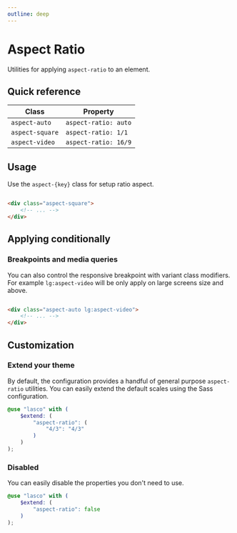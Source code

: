 ```yaml
---
outline: deep
---
```


# Aspect Ratio

Utilities for applying `aspect-ratio` to an element.

## Quick reference

| Class           | Property             |
|-----------------|----------------------|
| `aspect-auto`   | `aspect-ratio: auto` |
| `aspect-square` | `aspect-ratio: 1/1`  |
| `aspect-video`  | `aspect-ratio: 16/9` |

## Usage

Use the `aspect-{key}` class for setup ratio aspect.

```html

<div class="aspect-square">
    <!-- ... -->
</div>
```

## Applying conditionally

### Breakpoints and media queries

You can also control the responsive breakpoint with variant class modifiers. For example `lg:aspect-video` will be only
apply on large screens size and above.

```html

<div class="aspect-auto lg:aspect-video">
    <!-- ... -->
</div>
```

## Customization

### Extend your theme

By default, the configuration provides a handful of general purpose `aspect-ratio` utilities. You can easily extend the
default scales using the Sass configuration.

```scss
@use "lasco" with (
    $extend: (
        "aspect-ratio": (
            "4/3": "4/3"
        )
    )
);
```

### Disabled

You can easily disable the properties you don't need to use.

```scss
@use "lasco" with (
    $extend: (
        "aspect-ratio": false
    )
);
```
